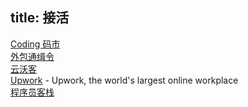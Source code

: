 title: 接活
---


[Coding 码市](https://mart.coding.net/)    
[外包通缉令](http://waibao.io/)    
[云沃客](http://www.clouderwork.com/works)  
[Upwork](https://www.upwork.com/) - Upwork, the world's largest online workplace     
[程序员客栈](https://www.proginn.com/)


